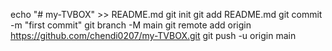 echo "# my-TVBOX" >> README.md
git init
git add README.md
git commit -m "first commit"
git branch -M main
git remote add origin https://github.com/chendi0207/my-TVBOX.git
git push -u origin main
